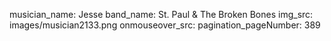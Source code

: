 musician_name: Jesse
band_name: St. Paul &amp; The Broken Bones
img_src: images/musician2133.png
onmouseover_src: 
pagination_pageNumber: 389